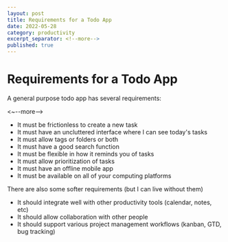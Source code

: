 ```yaml
---
layout: post
title: Requirements for a Todo App
date: 2022-05-28
category: productivity
excerpt_separator: <!--more-->
published: true
---
```


# Requirements for a Todo App
A general purpose todo app has several requirements:

<~--more-->

- It must be frictionless to create a new task
- It must have an uncluttered interface where I can see today's tasks
- It must allow tags or folders or both
- It must have a good search function
- It must be flexible in how it reminds you of tasks
- It must allow prioritization of tasks
- It must have an offline mobile app
- It must be available on all of your computing platforms


There are also some softer requirements (but I can live without them)
- It should integrate well with other productivity tools (calendar, notes, etc)
- It should allow collaboration with other people
- It should support various project management workflows (kanban, GTD, bug tracking)
